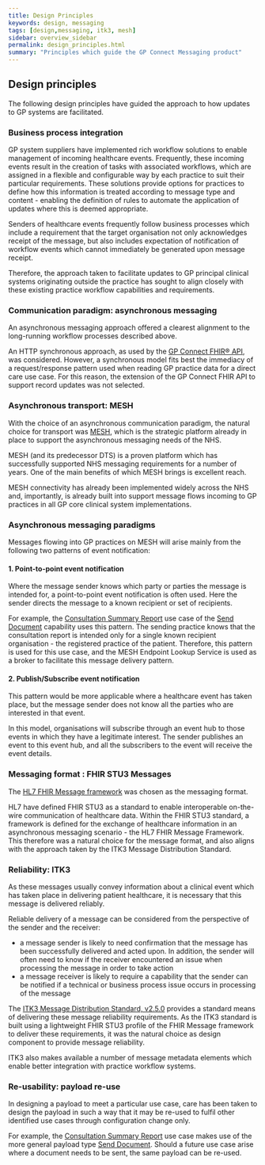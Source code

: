 ```yaml
---
title: Design Principles
keywords: design, messaging
tags: [design,messaging, itk3, mesh]
sidebar: overview_sidebar
permalink: design_principles.html
summary: "Principles which guide the GP Connect Messaging product"
---
```


## Design principles ##

The following design principles have guided the approach to how updates to GP systems are facilitated.

### Business process integration ###

GP system suppliers have implemented rich workflow solutions to enable management of incoming healthcare events. Frequently, these incoming events result in the creation of tasks with associated workflows, which are assigned in a flexible and configurable way by each practice to suit their particular requirements. These solutions provide options for practices to define how this information is treated according to message type and content - enabling the definition of rules to automate the application of updates where this is deemed appropriate.

Senders of healthcare events frequently follow business processes which include a requirement that the target organisation not only acknowledges receipt of the message, but also includes expectation of notification of workflow events which cannot immediately be generated upon message receipt.  

Therefore, the approach taken to facilitate updates to GP principal clinical systems originating outside the practice has sought to align closely with these existing practice workflow capabilities and requirements.

### Communication paradigm: asynchronous messaging ###

An asynchronous messaging approach offered a clearest alignment to the long-running workflow processes described above.  

An HTTP synchronous approach, as used by the [GP Connect FHIR&reg; API](https://digital.nhs.uk/services/gp-connect/gp-connect-specifications-for-developers), was considered. However, a synchronous model fits best the immediacy of a request/response pattern used when reading GP practice data for a direct care use case.  For this reason, the extension of the GP Connect FHIR API to support record updates was not selected.

### Asynchronous transport: MESH ###

With the choice of an asynchronous communication paradigm, the natural choice for transport was [MESH](https://digital.nhs.uk/services/message-exchange-for-social-care-and-health-mesh), which is the strategic platform already in place to support the asynchronous messaging needs of the NHS.

MESH (and its predecessor DTS) is a proven platform which has successfully supported NHS messaging requirements for a number of years. One of the main benefits of which MESH brings is excellent reach.

MESH connectivity has already been implemented widely across the NHS and, importantly, is already built into support message flows incoming to GP practices in all GP core clinical system implementations.  

### Asynchronous messaging paradigms ###

Messages flowing into GP practices on MESH will arise mainly from the following two patterns of event notification:

#### 1. Point-to-point event notification ####

Where the message sender knows which party or parties the message is intended for, a point-to-point event notification is often used. Here the sender directs the message to a known recipient or set of recipients.

For example, the [Consultation Summary Report](senddocument_fedcon_overview.html) use case of the [Send Document](senddocument.html) capability uses this pattern. The sending practice knows that the consultation report is intended only for a single known recipient organisation - the registered practice of the patient. Therefore, this pattern is used for this use case, and the MESH Endpoint Lookup Service is used as a broker to facilitate this message delivery pattern.


#### 2. Publish/Subscribe event notification ####

This pattern would be more applicable where a healthcare event has taken place, but the message sender does not know all the parties who are interested in that event.

In this model, organisations will subscribe through an event hub to those events in which they have a legitimate interest. The sender publishes an event to this event hub, and all the subscribers to the event will receive the event details.  


### Messaging format : FHIR STU3 Messages ###

The [HL7 FHIR Message framework](https://www.hl7.org/fhir/STU3/messaging.html) was chosen as the messaging format. 

HL7 have defined FHIR STU3 as a standard to enable interoperable on-the-wire communication of healthcare data. Within the FHIR STU3 standard, a framework is defined for the exchange of healthcare information in an asynchronous messaging scenario - the HL7 FHIR Message Framework. This therefore was a natural choice for the message format, and also aligns with the approach taken by the ITK3 Message Distribution Standard.

### Reliability: ITK3 ###

As these messages usually convey information about a clinical event which has taken place in delivering patient healthcare, it is necessary that this message is delivered reliably.

Reliable delivery of a message can be considered from the perspective of the sender and the receiver:

- a message sender is likely to need confirmation that the message has been successfully delivered and acted upon. In addition, the sender will often need to know if the receiver encountered an issue when processing the message in order to take action
- a message receiver is likely to require a capability that the sender can be notified if a technical or business process issue occurs in processing of the message

The [ITK3 Message Distribution Standard, v2.5.0](https://developer.nhs.uk/apis/itk3messagedistribution-2-5-0/) provides a standard means of delivering these message reliability requirements. As the ITK3 standard is built using a lightweight FHIR STU3 profile of the FHIR Message framework to deliver these requirements, it was the natural choice as design component to provide message reliability.

ITK3 also makes available a number of message metadata elements which enable better integration with practice workflow systems.
    
### Re-usability: payload re-use ###

In designing a payload to meet a particular use case, care has been taken to design the payload in such a way that it may be re-used to fulfil other identified use cases through configuration change only.

For example, the [Consultation Summary Report](senddocument_fedcon_overview.html) use case makes use of the more general payload type [Send Document](senddocument.html). Should a future use case arise where a document needs to be sent, the same payload can be re-used.

